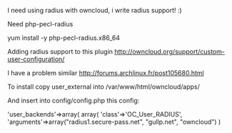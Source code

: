 I need using radius with owncloud, i write radius support! :)


Need php-pecl-radius

yum install -y php-pecl-radius.x86\_64

Adding radius support to this plugin 
http://owncloud.org/support/custom-user-configuration/

I have a problem similar http://forums.archlinux.fr/post105680.html



To install copy user\_external into /var/www/html/owncloud/apps/

And insert into config/config.php this config:

 'user\_backends'=>array(
   array(
     'class'=>'OC_User_RADIUS',
     'arguments'=>array("radius1.secure-pass.net", "gullp.net", "owncloud")
   )


